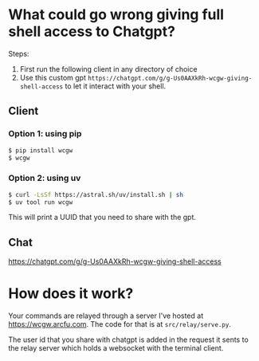 # What could go wrong giving full shell access to Chatgpt?
Steps: 
1. First run the following client in any directory of choice
2. Use this custom gpt `https://chatgpt.com/g/g-Us0AAXkRh-wcgw-giving-shell-access` to let it interact with your shell.

## Client

### Option 1: using pip
```sh
$ pip install wcgw
$ wcgw
```

### Option 2: using uv
```sh
$ curl -LsSf https://astral.sh/uv/install.sh | sh
$ uv tool run wcgw
```

This will print a UUID that you need to share with the gpt.


## Chat
https://chatgpt.com/g/g-Us0AAXkRh-wcgw-giving-shell-access

# How does it work?
Your commands are relayed through a server I've hosted at https://wcgw.arcfu.com. The code for that is at `src/relay/serve.py`. 

The user id that you share with chatgpt is added in the request it sents to the relay server which holds a websocket with the terminal client.
